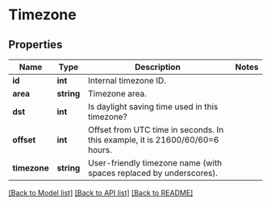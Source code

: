 # Timezone

## Properties
Name | Type | Description | Notes
------------ | ------------- | ------------- | -------------
**id** | **int** | Internal timezone ID. | 
**area** | **string** | Timezone area. | 
**dst** | **int** | Is daylight saving time used in this timezone? | 
**offset** | **int** | Offset from UTC time in seconds. In this example, it is 21600/60/60&#x3D;6 hours. | 
**timezone** | **string** | User-friendly timezone name (with spaces replaced by underscores). | 

[[Back to Model list]](../README.md#documentation-for-models) [[Back to API list]](../README.md#documentation-for-api-endpoints) [[Back to README]](../README.md)


